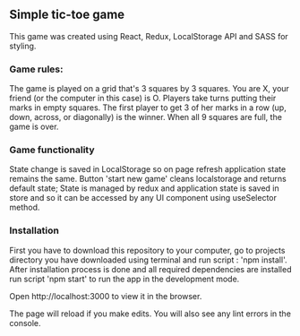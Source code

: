 ## Simple tic-toe game

This game was created using React, Redux, LocalStorage API and SASS for styling.

### Game rules: 

The game is played on a grid that's 3 squares by 3 squares.
You are X, your friend (or the computer in this case) is O. Players take turns putting their marks in empty squares.
The first player to get 3 of her marks in a row (up, down, across, or diagonally) is the winner.
When all 9 squares are full, the game is over.

### Game functionality

State change is saved in LocalStorage so on page refresh application state remains the same.
Button 'start new game' cleans localstorage and returns default state;
State is managed by redux and application state is saved in store and so it can be accessed by any UI component using useSelector method.

### Installation

First you have to download this repository to your computer, go to projects directory you have downloaded using terminal and run script : 'npm install'. After installation process is done and all required dependencies are installed run script 'npm start' to run the app in the development mode.

Open http://localhost:3000 to view it in the browser.

The page will reload if you make edits. You will also see any lint errors in the console.
